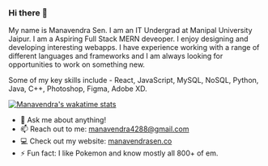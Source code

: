 ### Hi there 👋

My name is Manavendra Sen. I am an IT Undergrad at Manipal University Jaipur.
I am a Aspiring Full Stack MERN deveoper. I enjoy designing and developing interesting webapps. I have experience working with a range of different languages and frameworks and I am always looking for opportunities to work on something new.

Some of my key skills include - React, JavaScript, MySQL, NoSQL, Python, Java, C++, Photoshop, Figma, Adobe XD.

<!--
**manavendrasen/manavendrasen** is a ✨ _special_ ✨ repository because its `README.md` (this file) appears on your GitHub profile.
-->

[![Manavendra's wakatime stats](https://github-readme-stats.vercel.app/api/wakatime?username=manavendrasen)](https://github.com/manavendrasen)


- 💬 Ask me about anything!
- 📫 Reach out to me: [manavendra4288@gmail.com](mailto:manavendra4288@gmail.com)
- 💻 Check out my website: [manavendrasen.co](https://manavendrasen.co/)
- ⚡ Fun fact: I like Pokemon and know mostly all 800+ of em.


